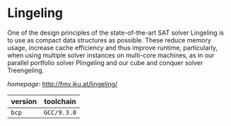 # Lingeling

One of the design principles of the state-of-the-art SAT solver Lingeling is to use as compact data structures as possible. These reduce memory usage, increase cache efficiency and thus improve runtime, particularly, when using multiple solver instances on multi-core machines, as in our parallel portfolio solver Plingeling and our cube and conquer solver Treengeling.

*homepage*: <http://fmv.jku.at/lingeling/>

version | toolchain
--------|----------
``bcp`` | ``GCC/9.3.0``
